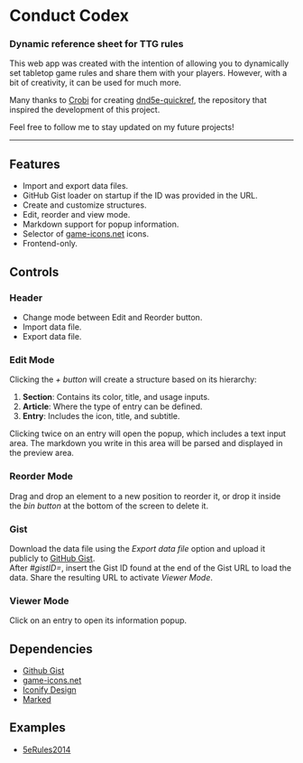 # Conduct Codex
### Dynamic reference sheet for TTG rules
This web app was created with the intention of allowing you to dynamically set tabletop game rules and share them with your players. However, with a bit of creativity, it can be used for much more.

Many thanks to [Crobi](https://github.com/crobi) for creating [dnd5e-quickref](https://github.com/crobi/dnd5e-quickref), the repository that inspired the development of this project.

Feel free to follow me to stay updated on my future projects!

---

## Features  
- Import and export data files.
- GitHub Gist loader on startup if the ID was provided in the URL.
- Create and customize structures.
- Edit, reorder and view mode.
- Markdown support for popup information.
- Selector of [game-icons.net](https://game-icons.net) icons.
- Frontend-only.

## Controls
### Header
- Change mode between Edit and Reorder button.
- Import data file.
- Export data file.
  
### Edit Mode
Clicking the *+ button* will create a structure based on its hierarchy:
1. __Section__: Contains its color, title, and usage inputs.
2. __Article__: Where the type of entry can be defined.
3. __Entry__: Includes the icon, title, and subtitle.
   
Clicking twice on an entry will open the popup, which includes a text input area. The markdown you write in this area will be parsed and displayed in the preview area.

### Reorder Mode
Drag and drop an element to a new position to reorder it, or drop it inside the *bin button* at the bottom of the screen to delete it.

### Gist
Download the data file using the *Export data file* option and upload it publicly to [GitHub Gist](https://gist.github.com).  
After *#gistID=*, insert the Gist ID found at the end of the Gist URL to load the data. Share the resulting URL to activate *Viewer Mode*.

### Viewer Mode
Click on an entry to open its information popup.

## Dependencies 
- [Github Gist](https://gist.github.com)
- [game-icons.net](https://game-icons.net)
- [Iconify Design](https://iconify.design)
- [Marked](https://marked.js.org)

## Examples
- [5eRules2014](https://ercanon.github.io/Conduct-Codex/#gistID=20d64ce7b0c1c624ee82688dbd9114c0)
